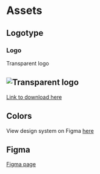 # Assets
## Logotype
### Logo
Transparent logo

![Transparent logo](https://bezier.fi/favicon.svg)
---
[Link to download here](https://bezier.fi/favicon.svg)
## Colors
View design system on Figma [here](#figma)
## Figma
[Figma page](https://www.figma.com/file/AjP4s160ihO1XMj6swIGCK/WebApp?node-id=0%3A1&t=lDx40FQJpWFQcGXE-1)
